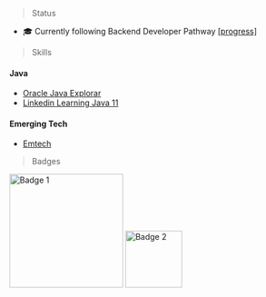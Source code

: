 > Status

- 🎓 Currently following Backend Developer Pathway [[progress]](https://roadmap.sh/backend?s=644a81e7e27257737498eefa)

> Skills

#### Java
- [Oracle Java Explorar]()
- [Linkedin Learning Java 11](https://www.linkedin.com/learning/certificates/ad9b4e3ce2a7712677cf8fef9a2c4712da02d7abee0e864a5d2c0670b3010012)

#### Emerging Tech
- [Emtech](https://www.coursera.org/account/accomplishments/verify/4N8W9AJ2WV45)


> Badges

<img src="https://github.com/ka0un/ka0un/assets/88395585/e3ca74a4-5d40-49fb-a286-bd277e6883e5" alt="Badge 1" width="200">


<img src="https://github.com/ka0un/ka0un/assets/88395585/87895045-0cb4-4bd5-af37-1cd04cbef0f7" alt="Badge 2" height="100">


